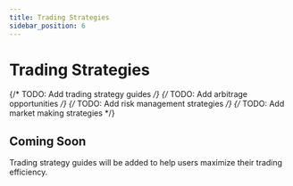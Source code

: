 ```yaml
---
title: Trading Strategies
sidebar_position: 6
---
```


# Trading Strategies

{/* TODO: Add trading strategy guides */}
{/* TODO: Add arbitrage opportunities */}
{/* TODO: Add risk management strategies */}
{/* TODO: Add market making strategies */}

## Coming Soon

Trading strategy guides will be added to help users maximize their trading efficiency.
